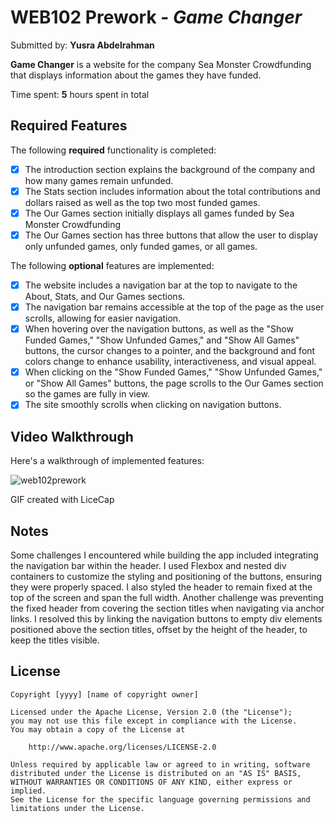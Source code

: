 # WEB102 Prework - *Game Changer*

Submitted by: **Yusra Abdelrahman**

**Game Changer** is a website for the company Sea Monster Crowdfunding that displays information about the games they have funded.

Time spent: **5** hours spent in total

## Required Features

The following **required** functionality is completed:

* [x] The introduction section explains the background of the company and how many games remain unfunded.
* [x] The Stats section includes information about the total contributions and dollars raised as well as the top two most funded games.
* [x] The Our Games section initially displays all games funded by Sea Monster Crowdfunding
* [x] The Our Games section has three buttons that allow the user to display only unfunded games, only funded games, or all games.

The following **optional** features are implemented:

* [x] The website includes a navigation bar at the top to navigate to the About, Stats, and Our Games sections.
* [x] The navigation bar remains accessible at the top of the page as the user scrolls, allowing for easier navigation.
* [x] When hovering over the navigation buttons, as well as the "Show Funded Games," "Show Unfunded Games," and "Show All Games" buttons, the cursor changes to a pointer, and the background and font colors change to enhance usability, interactiveness, and visual appeal.
* [x] When clicking on the "Show Funded Games," "Show Unfunded Games," or "Show All Games" buttons, the page scrolls to the Our Games section so the games are fully in view.
* [x] The site smoothly scrolls when clicking on navigation buttons.

## Video Walkthrough

Here's a walkthrough of implemented features:

![web102prework](https://github.com/user-attachments/assets/63036282-471f-4e54-aeb7-7af4df9eb5eb)

<!-- Replace this with whatever GIF tool you used! -->
GIF created with LiceCap  
<!-- Recommended tools:
[Kap](https://getkap.co/) for macOS
[ScreenToGif](https://www.screentogif.com/) for Windows
[peek](https://github.com/phw/peek) for Linux. -->

## Notes

Some challenges I encountered while building the app included integrating the navigation bar within the header. I used Flexbox and nested div containers to customize the styling and positioning of the buttons, ensuring they were properly spaced. I also styled the header to remain fixed at the top of the screen and span the full width. Another challenge was preventing the fixed header from covering the section titles when navigating via anchor links. I resolved this by linking the navigation buttons to empty div elements positioned above the section titles, offset by the height of the header, to keep the titles visible.

## License

    Copyright [yyyy] [name of copyright owner]

    Licensed under the Apache License, Version 2.0 (the "License");
    you may not use this file except in compliance with the License.
    You may obtain a copy of the License at

        http://www.apache.org/licenses/LICENSE-2.0

    Unless required by applicable law or agreed to in writing, software
    distributed under the License is distributed on an "AS IS" BASIS,
    WITHOUT WARRANTIES OR CONDITIONS OF ANY KIND, either express or implied.
    See the License for the specific language governing permissions and
    limitations under the License.
